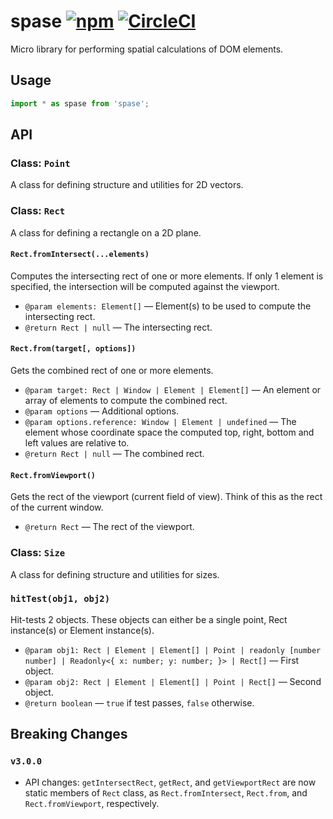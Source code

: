 # spase [![npm](https://img.shields.io/npm/v/spase.svg)](https://www.npmjs.com/package/spase) [![CircleCI](https://img.shields.io/circleci/build/github/andrewscwei/spase.svg)](https://circleci.com/gh/andrewscwei/spase)

Micro library for performing spatial calculations of DOM elements.

## Usage

```js
import * as spase from 'spase';
```

## API

### Class: `Point`

A class for defining structure and utilities for 2D vectors.

### Class: `Rect`

A class for defining a rectangle on a 2D plane.

#### `Rect.fromIntersect(...elements)`

Computes the intersecting rect of one or more elements. If only 1 element is specified, the intersection will be computed against the viewport.

- `@param elements: Element[]` — Element(s) to be used to compute the intersecting rect.
- `@return Rect | null` — The intersecting rect.

#### `Rect.from(target[, options])`

Gets the combined rect of one or more elements.

- `@param target: Rect | Window | Element | Element[]` — An element or array of elements to compute the combined rect.
- `@param options` — Additional options.
- `@param options.reference: Window | Element | undefined` — The element whose coordinate space the computed top, right, bottom and left values are relative to.
- `@return Rect | null` — The combined rect.

#### `Rect.fromViewport()`

Gets the rect of the viewport (current field of view). Think of this as the rect of the current window.

- `@return Rect` — The rect of the viewport.

### Class: `Size`

A class for defining structure and utilities for sizes.

### `hitTest(obj1, obj2)`

Hit-tests 2 objects. These objects can either be a single point, Rect instance(s) or Element instance(s).

- `@param obj1: Rect | Element | Element[] | Point | readonly [number number] | Readonly<{ x: number; y: number; }> | Rect[]` — First object.
- `@param obj2: Rect | Element | Element[] | Point | Rect[]` — Second object.
- `@return boolean` — `true` if test passes, `false` otherwise.

## Breaking Changes

### `v3.0.0`

- API changes: `getIntersectRect`, `getRect`, and `getViewportRect` are now static members of `Rect` class, as `Rect.fromIntersect`, `Rect.from`, and `Rect.fromViewport`, respectively.
